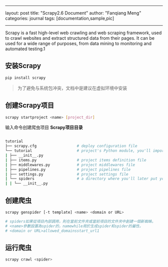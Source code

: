 <!--
 * @Author: g05047
 * @Date: 2022-09-02 17:24:59
 * @LastEditors: g05047
 * @LastEditTime: 2022-09-02 23:37:12
 * @Description: file content
-->
---
layout: post
title: "Scrapy2.6 Document"
author: "Fanqiang Meng"
categories: journal
tags: [documentation,sample,pic]

---
Scrapy is a fast high-level web crawling and web scraping framework, used to crawl websites and extract structured data from their pages. It can be used for a wide range of purposes, from data mining to monitoring and automated testing.1

## 安装Scrapy
```bash
pip install scrapy
```
> 为了避免与系统包冲突，文档中是建议在虚拟环境中安装

## 创建Scrapy项目
```bash
scrapy startproject <name> [project_dir]
```
输入命令创建爬虫项目
**Scrapy项目目录**

```bash

tutorial
├── scrapy.cfg                  # deploy configuration file
└── tutorial                    # project's Python module, you'll import your code from here
| ├── __init__.py               
| ├── items.py                  # project items definition file
| ├── middlewares.py            # project middlewares file
| ├── pipelines.py              # project pipelines file
| ├── settings.py               # project settings file
| └── spiders                   # a directory where you'll later put your spidersdeploy configuration file
| | └── __init__.py            

```


## 创建爬虫
```bash
scrapy genspider [-t template] <name> <domain or URL>

# spiders如果從項目內部調用，則在當前文件夾或當前項目的文件夾中創建一個新蜘蛛。
# <name>參數設置為spider的，namewhile用於生成spider和spider的屬性。
# <domain or URL>allowed_domainsstart_url1
```

## 运行爬虫
```bash
scrapy crawl <spider>
```
